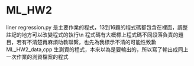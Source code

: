 # ML_HW2
liner regression.py
    是主要作業的程式，13到16題的程式碼都包含在裡面，調整註記的地方可以改變程式的執行\n
    程式碼有大概標上程式碼不同段落負責的題目，若有不清楚再麻煩助教聯繫，也先為我標示不清的可能性致歉
ML_HW2_data,cpp
    生測資的程式，本來以為是要輸出的，所以寫了輸出成同上一次作業的測資檔案的程式